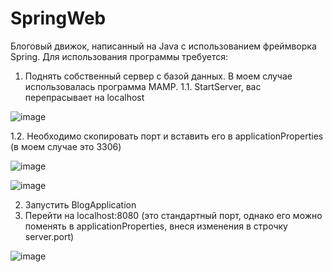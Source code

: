 # SpringWeb
Блоговый движок, написанный на Java с использованием фреймворка Spring.
Для использования программы требуется:
1. Поднять собственный сервер с базой данных. В моем случае использовалась программа MAMP. 
  1.1. StartServer, вас перепрасывает на localhost
  
![image](https://user-images.githubusercontent.com/65293449/195877931-42552fa1-c3f5-4800-8f3d-c8bfbd45a148.png)
  
  1.2. Необходимо скопировать порт и вставить его в applicationProperties (в моем случае это 3306)
  
![image](https://user-images.githubusercontent.com/65293449/195878905-b9a02083-7111-478b-8c53-69170f590725.png)
  
![image](https://user-images.githubusercontent.com/65293449/195879290-9849cb20-644a-4be2-8fb2-bfa40eda1254.png)
  
2. Запустить BlogApplication
3. Перейти на localhost:8080 (это стандартный порт, однако его можно поменять в applicationProperties, внеся изменения в строчку server.port)

![image](https://user-images.githubusercontent.com/65293449/195880719-a9dedcea-e0fb-4c07-968e-e041b6fbc8b7.png)

  


